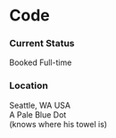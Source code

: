 Code
===
<div>
	<h3>Current Status</h3>
	<div class="status" title="">Booked Full-time</div>
</div>
<div>
	<h3>Location</h3>
    Seattle, WA USA<br />
    A Pale Blue Dot<br />
    <div class="note">(knows where his towel is)</div>
</div>